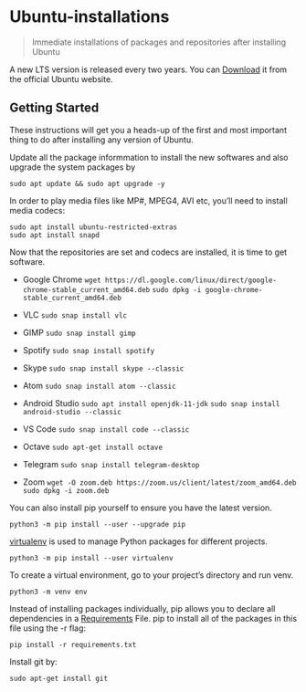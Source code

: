 # Ubuntu-installations
> Immediate installations of packages and repositories after installing Ubuntu

A new LTS version is released every two years. You can [Download](https://ubuntu.com/download/desktop) it from the official Ubuntu website.

## Getting Started
These instructions will get you a heads-up of the first and most important thing to do after installing any version of Ubuntu.

Update all the package informmation to install the new softwares and also upgrade the system packages by
```
sudo apt update && sudo apt upgrade -y
```
In order to play media files like MP#, MPEG4, AVI etc, you’ll need to install media codecs:
```
sudo apt install ubuntu-restricted-extras
sudo apt install snapd
```
Now that the repositories are set and codecs are installed, it is time to get software.
- Google Chrome    ```wget https://dl.google.com/linux/direct/google-chrome-stable_current_amd64.deb``` 
                   ```sudo dpkg -i google-chrome-stable_current_amd64.deb```
                
- VLC               ```sudo snap install vlc```
- GIMP              ```sudo snap install gimp```
- Spotify           ```sudo snap install spotify```
- Skype             ```sudo snap install skype --classic```
- Atom              ```sudo snap install atom --classic```
- Android Studio    ```sudo apt install openjdk-11-jdk```
                    ```sudo snap install android-studio --classic```
                    
- VS Code           ```sudo snap install code --classic```
- Octave            ```sudo apt-get install octave```
- Telegram          ```sudo snap install telegram-desktop```
- Zoom              ```wget -O zoom.deb https://zoom.us/client/latest/zoom_amd64.deb```
                    ```sudo dpkg -i zoom.deb```

You can also install pip yourself to ensure you have the latest version.
```
python3 -m pip install --user --upgrade pip
```
[virtualenv](https://packaging.python.org/guides/installing-using-pip-and-virtual-environments/) is used to manage Python packages for different projects.
```
python3 -m pip install --user virtualenv
```
To create a virtual environment, go to your project’s directory and run venv.
```
python3 -m venv env
```
Instead of installing packages individually, pip allows you to declare all dependencies in a [Requirements](https://pip.pypa.io/en/latest/user_guide/#requirements-files) File. pip to install all of the packages in this file using the -r flag:
```
pip install -r requirements.txt
```
Install git by:
```
sudo apt-get install git
```
